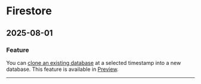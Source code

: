 # Firestore

## 2025-08-01

### Feature

You can [clone an existing database](https://cloud.google.com/firestore/native/docs/manage-databases#clone-database) at a selected timestamp into a new database. This feature is available in [Preview](https://cloud.google.com/products#product-launch-stages).

---
